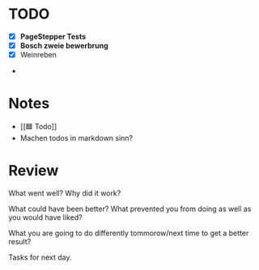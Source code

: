 # TODO 
- [x] **PageStepper Tests**
- [x] **Bosch zweie bewerbrung**
- [x] Weinreben 
-
# Notes
- [[🟦 Todo]]
- Machen todos in markdown sinn? 

# Review
What went well? Why did it work?


What could have been better? What prevented you from doing as well as you would have liked? 


What you are going to do differently tommorow/next time to get a better result? 


Tasks for next day. 
